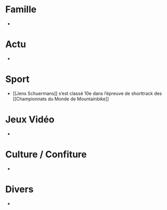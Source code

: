 # Famille
- 
# Actu
- 
# Sport
- [[Jens Schuermans]] s’est classé 10e dans l’épreuve de shorttrack des [[Championnats du Monde de Mountainbike]]
# Jeux Vidéo
- 
# Culture / Confiture
- 
# Divers
- 
